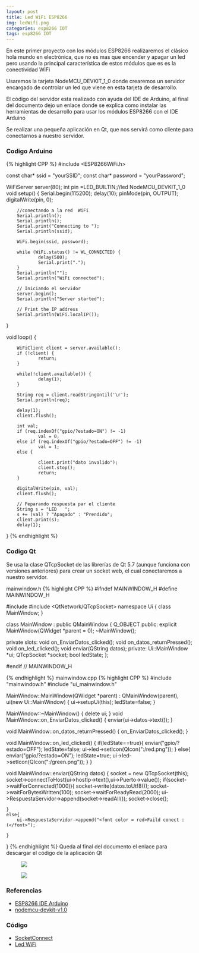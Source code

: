 ```yaml
---
layout: post
title: Led WiFi ESP8266
img: ledWifi.png
categories: esp8266 IOT
tags: esp8266 IOT
---
```

<p>En este primer proyecto con los módulos ESP8266 realizaremos el clásico hola mundo en electrónica, que no es mas que encender y apagar un led pero usando la principal característica de estos módulos que es es la conectividad WiFi  </p>
<p>Usaremos la tarjeta NodeMCU_DEVKIT_1_0 donde crearemos un servidor encargado de controlar un led que viene en esta tarjeta de desarrollo.</p>
<p>El código del servidor esta realizado con ayuda del IDE de Arduino, al final del documento dejo un enlace donde se explica como instalar las herramientas de desarrollo para usar los módulos ESP8266 con el IDE Arduino</p>
<p>Se realizar una pequeña aplicación en Qt, que nos servirá como cliente para conectarnos a nuestro servidor.</p>
<h3>Codigo Arduino</h3>

{% highlight CPP %}
#include <ESP8266WiFi.h>

const char* ssid = "yourSSID";
const char* password = "yourPassword";

WiFiServer server(80);
int pin =LED_BUILTIN;//led NodeMCU_DEVKIT_1_0
void setup() {
        Serial.begin(115200);
        delay(10);
        pinMode(pin, OUTPUT);
        digitalWrite(pin, 0);

        //conectando a la red  WiFi
        Serial.println();
        Serial.println();
        Serial.print("Connecting to ");
        Serial.println(ssid);

        WiFi.begin(ssid, password);

        while (WiFi.status() != WL_CONNECTED) {
                delay(500);
                Serial.print(".");
        }
        Serial.println("");
        Serial.println("WiFi connected");

        // Iniciando el servidor
        server.begin();
        Serial.println("Server started");

        // Print the IP address
        Serial.println(WiFi.localIP());
}

void loop() {

        WiFiClient client = server.available();
        if (!client) {
                return;
        }

        while(!client.available()) {
                delay(1);
        }

        String req = client.readStringUntil('\r');
        Serial.println(req);

        delay(1);
        client.flush();

        int val;
        if (req.indexOf("gpio/?estado=ON") != -1)
                val = 0;
        else if (req.indexOf("gpio/?estado=OFF") != -1)
                val = 1;
        else {

                client.print("dato invalido");
                client.stop();
                return;
        }

        digitalWrite(pin, val);
        client.flush();

        // Peparando respuesta par el cliente
        String s = "LED   ";
        s += (val) ? "Apagado" : "Prendido";
        client.print(s);
        delay(1);
}
{% endhighlight %}


<h3>Codigo Qt</h3>
Se usa la clase QTcpSocket de las librerías de Qt 5.7 (aunque funciona con versiones anteriores) para crear un socket web, el cual conectaremos  a nuestro servidor.

mainwindow.h
{% highlight CPP %}
#ifndef MAINWINDOW_H
#define MAINWINDOW_H

#include <QMainWindow>
#include <QtNetwork/QTcpSocket>
namespace Ui {
class MainWindow;
}

class MainWindow : public QMainWindow
{
    Q_OBJECT
public:
    explicit MainWindow(QWidget *parent = 0);
    ~MainWindow();

private slots:
    void on_EnviarDatos_clicked();
    void on_datos_returnPressed();
    void on_led_clicked();
    void enviar(QString datos);
private:
    Ui::MainWindow *ui;
    QTcpSocket *socket;
    bool ledState;
};

#endif // MAINWINDOW_H

{% endhighlight %}
mainwindow.cpp
{% highlight CPP %}
#include "mainwindow.h"
#include "ui_mainwindow.h"

MainWindow::MainWindow(QWidget *parent) :
    QMainWindow(parent),
    ui(new Ui::MainWindow)
{
    ui->setupUi(this);
    ledState=false;
}

MainWindow::~MainWindow()
{
    delete ui;
}
void MainWindow::on_EnviarDatos_clicked()
{
    enviar(ui->datos->text());
}

void MainWindow::on_datos_returnPressed()
{
    on_EnviarDatos_clicked();
}

void MainWindow::on_led_clicked()
{
    if(ledState==true){
        enviar("gpio/?estado=OFF");
        ledState=false;
        ui->led->setIcon(QIcon(":/red.png"));
    }
    else{
        enviar("gpio/?estado=ON");
        ledState=true;
        ui->led->setIcon(QIcon(":/green.png"));
    }
}

void MainWindow::enviar(QString datos)
{
    socket = new QTcpSocket(this);
    socket->connectToHost(ui->hostIp->text(),ui->Puerto->value());
    if(socket->waitForConnected(1000)){
        socket->write(datos.toUtf8());
        socket->waitForBytesWritten(100);
        socket->waitForReadyRead(2000);
        ui->RespuestaServidor->append(socket->readAll());
        socket->close();

    }
    else{
        ui->RespuestaServidor->append("<font color = red>Faild conect :(</font>");

    }
}
{% endhighlight %}
Queda al final del documento el enlace para descargar el código de la aplicación Qt
 <figure class="figure">
    <img class="img-responsive img-rounded img-fluid" src="{{site.baseurl}}/images/ledWifiOn.png">
 </figure>
 <figure class="figure">
    <img class="img-responsive img-rounded img-fluid" src="{{site.baseurl}}/images/ledWifiOff.png">
  </figure>


<h3>Referencias</h3>
<ul>
  <li> <a href="https://github.com/esp8266/Arduino" target="_blank"><i class="fa fa-github" aria-hidden="true"></i> ESP8266 IDE Arduino</a></li>
  <li> <a href="https://github.com/nodemcu/nodemcu-devkit-v1.0" target="_blank"><i class="fa fa-github" aria-hidden="true"></i> nodemcu-devkit-v1.0</a></li>

</ul>
<h3>Código</h3>
<ul>
  <li><a href="https://github.com/unelectronica/SocketConnect" target="_blank"><i class="fa fa-github" aria-hidden="true"></i> SocketConnect</a></li>
  <li><a href="https://github.com/unelectronica/notas-microcontroladores/tree/master/ESP8266/ledWifi/ledWifi.ino" target="_blank"><i class="fa fa-github" aria-hidden="true"></i> Led WiFi</a></li>
</ul>
